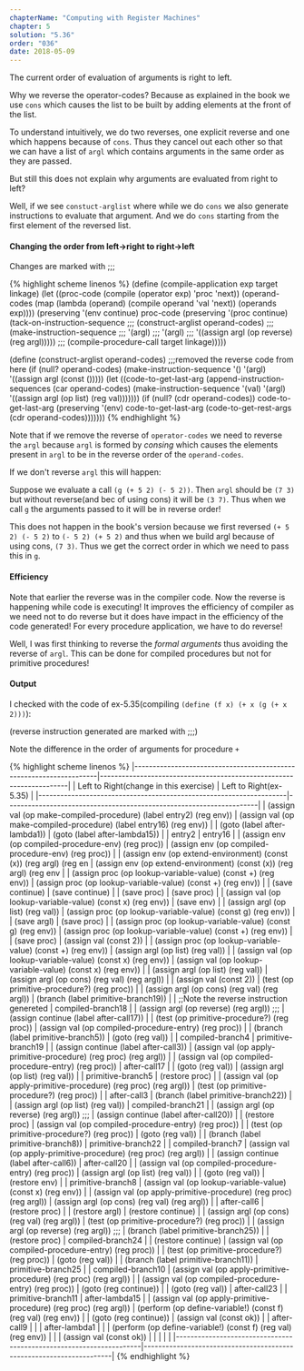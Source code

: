 ```yaml
---
chapterName: "Computing with Register Machines"
chapter: 5
solution: "5.36"
order: "036"
date: 2018-05-09 
---
```


The current order of evaluation of arguments is right to left. 

Why we reverse the operator-codes? Because as explained in the book we use `cons` which causes the list to be built by adding elements at the front of the list.

To understand intuitively, we do two reverses, one explicit reverse and one which happens because of `cons`. Thus they cancel out each other so that we can have a list of `argl` which contains arguments in the same order as they are passed.

But still this does not explain why arguments are evaluated from right to left? 

Well, if we see `constuct-arglist` where while we do `cons` we also generate instructions to evaluate that argument. And we do `cons` starting from the first element of the reversed list.

#### Changing the order from left->right to right->left

Changes are marked with ;;;

{% highlight scheme linenos %}
(define (compile-application exp target linkage)
  (let ((proc-code (compile (operator exp) 'proc 'next))
        (operand-codes
         (map (lambda (operand) (compile operand 'val 'next))
              (operands exp))))
    (preserving '(env continue)
     proc-code
     (preserving '(proc continue)
				 (tack-on-instruction-sequence                 ;;;
				  (construct-arglist operand-codes)            ;;;
				  (make-instruction-sequence                   ;;;
				   '(argl)                                     ;;;
				   '(argl)                                     ;;;
				   '((assign argl (op reverse) (reg argl)))))  ;;;
				 (compile-procedure-call target linkage)))))

(define (construct-arglist operand-codes)
  ;;;removed the reverse code from here
  (if (null? operand-codes)
      (make-instruction-sequence '() '(argl)
								 '((assign argl (const ()))))
      (let ((code-to-get-last-arg
             (append-instruction-sequences
              (car operand-codes)
              (make-instruction-sequence '(val) '(argl)
										 '((assign argl (op list) (reg val)))))))
        (if (null? (cdr operand-codes))
            code-to-get-last-arg
            (preserving '(env)
						code-to-get-last-arg
						(code-to-get-rest-args
						 (cdr operand-codes)))))))
{% endhighlight %}

Note that if we remove the reverse of `operator-codes` we need to reverse the `argl` because `argl` is formed by *consing* which causes the elements present in `argl` to be in the reverse order of the `operand-codes`. 

If we don't reverse `argl` this will happen:

Suppose we evaluate a call `(g (+ 5 2) (- 5 2))`. Then `argl` should be `(7 3)` but without reverse(and bec of using cons) it will be `(3 7)`. Thus when we call `g` the arguments passed to it will be in reverse order!

This does not happen in the book's version because we first reversed `(+ 5 2) (- 5 2)` to `(- 5 2) (+ 5 2)` and thus when we build argl because of using cons, `(7 3)`. Thus we get the correct order in which we need to pass this in `g`.

#### Efficiency

Note that earlier the reverse was in the compiler code. Now the reverse is happening while code is executing! It improves the efficiency of compiler as we need not to do reverse but it does have impact in the efficiency of the code generated! For every procedure application, we have to do reverse!

Well, I was first thinking to reverse the *formal arguments* thus avoiding the reverse of `argl`. This can be done for compiled procedures but not for primitive procedures!


#### Output

I checked with the code of ex-5.35(compiling `(define (f x) (+ x (g (+ x 2)))`):

(reverse instruction generated are marked with ;;;)

Note the difference in the order of arguments for procedure `+`

{% highlight scheme linenos %}
|--------------------------------------------------------------------|---------------------------------------------------------------------|
| Left to Right(change in this exercise)                             | Left to Right(ex-5.35)                                              |
|--------------------------------------------------------------------|---------------------------------------------------------------------|
| (assign val (op make-compiled-procedure) (label entry2) (reg env)) | (assign val (op make-compiled-procedure) (label entry16) (reg env)) |
| (goto (label after-lambda1))                                       | (goto (label after-lambda15))                                       |
| entry2                                                             | entry16                                                             |
| (assign env (op compiled-procedure-env) (reg proc))                | (assign env (op compiled-procedure-env) (reg proc))                 |
| (assign env (op extend-environment) (const (x)) (reg argl) (reg en | (assign env (op extend-environment) (const (x)) (reg argl) (reg env |
| (assign proc (op lookup-variable-value) (const +) (reg env))       | (assign proc (op lookup-variable-value) (const +) (reg env))        |
| (save continue)                                                    | (save continue)                                                     |
| (save proc)                                                        | (save proc)                                                         |
| (assign val (op lookup-variable-value) (const x) (reg env))        | (save env)                                                          |
| (assign argl (op list) (reg val))                                  | (assign proc (op lookup-variable-value) (const g) (reg env))        |
| (save argl)                                                        | (save proc)                                                         |
| (assign proc (op lookup-variable-value) (const g) (reg env))       | (assign proc (op lookup-variable-value) (const +) (reg env))        |
| (save proc)                                                        | (assign val (const 2))                                              |
| (assign proc (op lookup-variable-value) (const +) (reg env))       | (assign argl (op list) (reg val))                                   |
| (assign val (op lookup-variable-value) (const x) (reg env))        | (assign val (op lookup-variable-value) (const x) (reg env))         |
| (assign argl (op list) (reg val))                                  | (assign argl (op cons) (reg val) (reg argl))                        |
| (assign val (const 2))                                             | (test (op primitive-procedure?) (reg proc))                         |
| (assign argl (op cons) (reg val) (reg argl))                       | (branch (label primitive-branch19))                                 |
| ;;Note the reverse instruction genereted                           | compiled-branch18                                                   |
| (assign argl (op reverse) (reg argl))     ;;;                      | (assign continue (label after-call17))                              |
| (test (op primitive-procedure?) (reg proc))                        | (assign val (op compiled-procedure-entry) (reg proc))               |
| (branch (label primitive-branch5))                                 | (goto (reg val))                                                    |
| compiled-branch4                                                   | primitive-branch19                                                  |
| (assign continue (label after-call3))                              | (assign val (op apply-primitive-procedure) (reg proc) (reg argl))   |
| (assign val (op compiled-procedure-entry) (reg proc))              | after-call17                                                        |
| (goto (reg val))                                                   | (assign argl (op list) (reg val))                                   |
| primitive-branch5                                                  | (restore proc)                                                      |
| (assign val (op apply-primitive-procedure) (reg proc) (reg argl))  | (test (op primitive-procedure?) (reg proc))                         |
| after-call3                                                        | (branch (label primitive-branch22))                                 |
| (assign argl (op list) (reg val))                                  | compiled-branch21                                                   |
| (assign argl (op reverse) (reg argl))    ;;;                       | (assign continue (label after-call20))                              |
| (restore proc)                                                     | (assign val (op compiled-procedure-entry) (reg proc))               |
| (test (op primitive-procedure?) (reg proc))                        | (goto (reg val))                                                    |
| (branch (label primitive-branch8))                                 | primitive-branch22                                                  |
| compiled-branch7                                                   | (assign val (op apply-primitive-procedure) (reg proc) (reg argl))   |
| (assign continue (label after-call6))                              | after-call20                                                        |
| (assign val (op compiled-procedure-entry) (reg proc))              | (assign argl (op list) (reg val))                                   |
| (goto (reg val))                                                   | (restore env)                                                       |
| primitive-branch8                                                  | (assign val (op lookup-variable-value) (const x) (reg env))         |
| (assign val (op apply-primitive-procedure) (reg proc) (reg argl))  | (assign argl (op cons) (reg val) (reg argl))                        |
| after-call6                                                        | (restore proc)                                                      |
| (restore argl)                                                     | (restore continue)                                                  |
| (assign argl (op cons) (reg val) (reg argl))                       | (test (op primitive-procedure?) (reg proc))                         |
| (assign argl (op reverse) (reg argl))    ;;;                       | (branch (label primitive-branch25))                                 |
| (restore proc)                                                     | compiled-branch24                                                   |
| (restore continue)                                                 | (assign val (op compiled-procedure-entry) (reg proc))               |
| (test (op primitive-procedure?) (reg proc))                        | (goto (reg val))                                                    |
| (branch (label primitive-branch11))                                | primitive-branch25                                                  |
| compiled-branch10                                                  | (assign val (op apply-primitive-procedure) (reg proc) (reg argl))   |
| (assign val (op compiled-procedure-entry) (reg proc))              | (goto (reg continue))                                               |
| (goto (reg val))                                                   | after-call23                                                        |
| primitive-branch11                                                 | after-lambda15                                                      |
| (assign val (op apply-primitive-procedure) (reg proc) (reg argl))  | (perform (op define-variable!) (const f) (reg val) (reg env))       |
| (goto (reg continue))                                              | (assign val (const ok))                                             |
| after-call9                                                        |                                                                     |
| after-lambda1                                                      |                                                                     |
| (perform (op define-variable!) (const f) (reg val) (reg env))      |                                                                     |
| (assign val (const ok))                                            |                                                                     |
|                                                                    |                                                                     |
|--------------------------------------------------------------------|---------------------------------------------------------------------|
{% endhighlight %}

